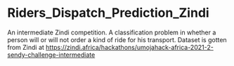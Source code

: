 # Riders_Dispatch_Prediction_Zindi
An intermediate Zindi competition. A classification problem in whether a person will or will not order a kind of ride for his transport.
Dataset is gotten from Zindi at https://zindi.africa/hackathons/umojahack-africa-2021-2-sendy-challenge-intermediate

